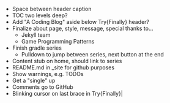 * Space between header caption
* TOC two levels deep?
* Add "A Coding Blog" aside below Try{Finally} header?
* Finalize about page, style, message, special thanks to...
  * Jekyll team
  * Game Programming Patterns
* Finish gradle series
  * Pulldown to jump between series, next button at the end
* Content stub on home, should link to series
* README.md in _site for github purposes
* Show warnings, e.g. TODOs
* Get a "single" up
* Comments go to GitHub
* Blinking cursor on last brace in Try{Finally}|
